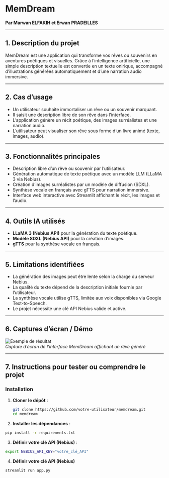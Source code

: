# MemDream

**Par Marwan ELFAKIH et Erwan PRADEILLES**

---

## 1. Description du projet

MemDream est une application qui transforme vos rêves ou souvenirs en aventures poétiques et visuelles. Grâce à l’intelligence artificielle, une simple description textuelle est convertie en un texte onirique, accompagné d’illustrations générées automatiquement et d’une narration audio immersive.

---

## 2. Cas d’usage

- Un utilisateur souhaite immortaliser un rêve ou un souvenir marquant.
- Il saisit une description libre de son rêve dans l’interface.
- L’application génère un récit poétique, des images surréalistes et une narration audio.
- L’utilisateur peut visualiser son rêve sous forme d’un livre animé (texte, images, audio).

---

## 3. Fonctionnalités principales

- Description libre d’un rêve ou souvenir par l’utilisateur.
- Génération automatique de texte poétique avec un modèle LLM (LLaMA 3 via Nebius).
- Création d’images surréalistes par un modèle de diffusion (SDXL).
- Synthèse vocale en français avec gTTS pour narration immersive.
- Interface web interactive avec Streamlit affichant le récit, les images et l’audio.

---

## 4. Outils IA utilisés

- **LLaMA 3 (Nebius API)** pour la génération du texte poétique.
- **Modèle SDXL (Nebius API)** pour la création d’images.
- **gTTS** pour la synthèse vocale en français.

---

## 5. Limitations identifiées

- La génération des images peut être lente selon la charge du serveur Nebius.
- La qualité du texte dépend de la description initiale fournie par l’utilisateur.
- La synthèse vocale utilise gTTS, limitée aux voix disponibles via Google Text-to-Speech.
- Le projet nécessite une clé API Nebius valide et active.

---

## 6. Captures d’écran / Démo

![Exemple de résultat](lien_vers_capture.png)  
*Capture d’écran de l’interface MemDream affichant un rêve généré*

---

## 7. Instructions pour tester ou comprendre le projet

### Installation
1. **Cloner le dépôt** :  
   ```bash
   git clone https://github.com/votre-utilisateur/memdream.git
   cd memdream
    ```
   
2. **Installer les dépendances** : 
  ```bash
pip install -r requirements.txt
  ```

3. **Définir votre clé API (Nebius)** :
  ```bash
export NEBIUS_API_KEY="votre_clé_API"
  ```

4. **Définir votre clé API (Nebius)** 
  ```bash
streamlit run app.py
  ```

